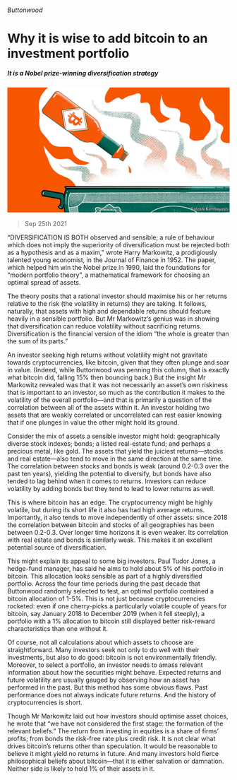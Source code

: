 ###### Buttonwood

# Why it is wise to add bitcoin to an investment portfolio 

##### It is a Nobel prize-winning diversification strategy 

![image](images/20210925_FND002_0.jpg) 

> Sep 25th 2021 

“DIVERSIFICATION IS BOTH observed and sensible; a rule of behaviour which does not imply the superiority of diversification must be rejected both as a hypothesis and as a maxim,” wrote Harry Markowitz, a prodigiously talented young economist, in the Journal of Finance in 1952. The paper, which helped him win the Nobel prize in 1990, laid the foundations for “modern portfolio theory”, a mathematical framework for choosing an optimal spread of assets.

The theory posits that a rational investor should maximise his or her returns relative to the risk (the volatility in returns) they are taking. It follows, naturally, that assets with high and dependable returns should feature heavily in a sensible portfolio. But Mr Markowitz’s genius was in showing that diversification can reduce volatility without sacrificing returns. Diversification is the financial version of the idiom “the whole is greater than the sum of its parts.”


An investor seeking high returns without volatility might not gravitate towards cryptocurrencies, like bitcoin, given that they often plunge and soar in value. (Indeed, while Buttonwood was penning this column, that is exactly what bitcoin did, falling 15% then bouncing back.) But the insight Mr Markowitz revealed was that it was not necessarily an asset’s own riskiness that is important to an investor, so much as the contribution it makes to the volatility of the overall portfolio—and that is primarily a question of the correlation between all of the assets within it. An investor holding two assets that are weakly correlated or uncorrelated can rest easier knowing that if one plunges in value the other might hold its ground.

Consider the mix of assets a sensible investor might hold: geographically diverse stock indexes; bonds; a listed real-estate fund; and perhaps a precious metal, like gold. The assets that yield the juiciest returns—stocks and real estate—also tend to move in the same direction at the same time. The correlation between stocks and bonds is weak (around 0.2-0.3 over the past ten years), yielding the potential to diversify, but bonds have also tended to lag behind when it comes to returns. Investors can reduce volatility by adding bonds but they tend to lead to lower returns as well.

This is where bitcoin has an edge. The cryptocurrency might be highly volatile, but during its short life it also has had high average returns. Importantly, it also tends to move independently of other assets: since 2018 the correlation between bitcoin and stocks of all geographies has been between 0.2-0.3. Over longer time horizons it is even weaker. Its correlation with real estate and bonds is similarly weak. This makes it an excellent potential source of diversification.

This might explain its appeal to some big investors. Paul Tudor Jones, a hedge-fund manager, has said he aims to hold about 5% of his portfolio in bitcoin. This allocation looks sensible as part of a highly diversified portfolio. Across the four time periods during the past decade that Buttonwood randomly selected to test, an optimal portfolio contained a bitcoin allocation of 1-5%. This is not just because cryptocurrencies rocketed: even if one cherry-picks a particularly volatile couple of years for bitcoin, say January 2018 to December 2019 (when it fell steeply), a portfolio with a 1% allocation to bitcoin still displayed better risk-reward characteristics than one without it.

Of course, not all calculations about which assets to choose are straightforward. Many investors seek not only to do well with their investments, but also to do good: bitcoin is not environmentally friendly. Moreover, to select a portfolio, an investor needs to amass relevant information about how the securities might behave. Expected returns and future volatility are usually gauged by observing how an asset has performed in the past. But this method has some obvious flaws. Past performance does not always indicate future returns. And the history of cryptocurrencies is short.

Though Mr Markowitz laid out how investors should optimise asset choices, he wrote that “we have not considered the first stage: the formation of the relevant beliefs.” The return from investing in equities is a share of firms’ profits; from bonds the risk-free rate plus credit risk. It is not clear what drives bitcoin’s returns other than speculation. It would be reasonable to believe it might yield no returns in future. And many investors hold fierce philosophical beliefs about bitcoin—that it is either salvation or damnation. Neither side is likely to hold 1% of their assets in it.


